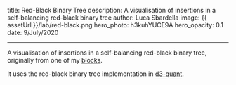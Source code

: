 title: Red-Black Binary Tree
description: A visualisation of insertions in a self-balancing red-black binary tree
author: Luca Sbardella
image: {{ assetUrl }}/lab/red-black.png
hero_photo: h3kuhYUCE9A
hero_opacity: 0.1
date: 9/July/2020

---

<module-component src="{{ bundleUrl }}/lab/binarytree/index.js" aspectratio="70%"></module-component>

A visualisation of insertions in a self-balancing red-black binary tree, originally from one of my [blocks](https://bl.ocks.org/lsbardel).

It uses the red-black binary tree implementation in [d3-quant](https://github.com/quantmind/d3-quant).
